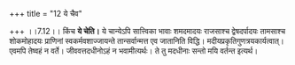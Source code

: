 +++
title = "12 ये चैव"

+++
।।7.12।। किंच **ये चेति।** ये चान्येऽपि सात्त्विका भावाः शमदमादयः
राजसाश्च द्वेषदर्पादयः तामसाश्च शोकमोहादयः प्राणिनां स्वकर्मवशाज्जायन्ते
तान्सर्वान्मत्त एव जातानिति विद्धि। मदीयप्रकृतिगुणत्रयकार्यत्वात्। एवमपि
तेष्वहं न वर्ते। जीववत्तदधीनोऽहं न भवामीत्यर्थः। ते तु मदधीनाः सन्तो मयि
वर्तन्त इत्यर्थ।
